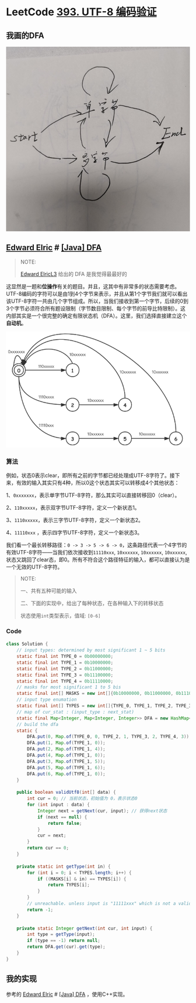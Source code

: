 # LeetCode [393. UTF-8 编码验证](https://leetcode-cn.com/problems/utf-8-validation/)



## 我画的DFA

![](./DFA-LeetCode-393-small.jpg)

## [Edward Elric](https://leetcode-cn.com/u/zdxiq125/) # [[Java] DFA](https://leetcode-cn.com/problems/utf-8-validation/solution/java-dfa-by-zdxiq125/) 

> NOTE: 
>
> [Edward ElricL3](https://leetcode-cn.com/u/zdxiq125/) 给出的 DFA 是我觉得最最好的

这显然是一题和**位操作**有关的题目。并且，这其中有非常多的状态需要考虑。UTF-8编码的字符可以是由1到4个字节来表示，并且从第1个字节我们就可以看出该UTF-8字符一共由几个字节组成。所以，当我们接收到第一个字节，后续的0到3个字节必须符合所有题设限制（字节数目限制、每个字节的前导比特限制）。这内部其实是一个很完整的确定有限状态机（DFA）。这里，我们选择直接建立这个**自动机**。



![](./expert-Edward-Elric-DFA.png)

### 算法

例如，状态0表示clear，即所有之前的字节都已经处理成UTF-8字符了。接下来，有效的输入其实只有4种，所以0这个状态其实可以转移成4个其他状态：

1、`0xxxxxxx`，表示单字节UTF-8字符，那么其实可以直接转移回0（clear）。

2、`110xxxxx`，表示双字节UTF-8字符，定义一个新状态1。

3、`1110xxxxx`，表示三字节UTF-8字符，定义一个新状态2。

4、`11110xxx` ，表示四字节UTF-8字符，定义一个新状态3。

我们看一个最长转移路径：`0 -> 3 -> 5 -> 6 -> 0`，这条路径代表一个4字节的有效UTF-8字符——当我们依次接收到`11110xxx`, `10xxxxxx`, `10xxxxxx`, `10xxxxxx`,状态又跳回了clear态，即0。所有不符合这个路径特征的输入，都可以直接认为是一个无效的UTF-8字符。

> NOTE: 
>
> 一、共有五种可能的输入
>
> 二、下面的实现中，给出了每种状态，在各种输入下的转移状态
>
> 状态使用`int`类型表示，值域: `[0-6]`
>
> 

### Code

```Java
class Solution {
    // input types: determined by most significant 1 ~ 5 bits
    static final int TYPE_0 = 0b00000000;
    static final int TYPE_1 = 0b10000000;
    static final int TYPE_2 = 0b11000000;
    static final int TYPE_3 = 0b11100000;
    static final int TYPE_4 = 0b11110000;
    // masks for most significant 1 to 5 bis
    static final int[] MASKS = new int[]{0b10000000, 0b11000000, 0b11100000, 0b11110000, 0b11111000};
    // input type enumation
    static final int[] TYPES = new int[]{TYPE_0, TYPE_1, TYPE_2, TYPE_3, TYPE_4};
    // map of cur_stat : (input_type : next_stat)
    static final Map<Integer, Map<Integer, Integer>> DFA = new HashMap<>();
    // build the dfa
    static {
        DFA.put(0, Map.of(TYPE_0, 0, TYPE_2, 1, TYPE_3, 2, TYPE_4, 3));
        DFA.put(1, Map.of(TYPE_1, 0));
        DFA.put(2, Map.of(TYPE_1, 4));
        DFA.put(4, Map.of(TYPE_1, 0));
        DFA.put(3, Map.of(TYPE_1, 5));
        DFA.put(5, Map.of(TYPE_1, 6));
        DFA.put(6, Map.of(TYPE_1, 0));
    }
    
    public boolean validUtf8(int[] data) {
        int cur = 0; // 当前状态，初始值为 0，表示状态0
        for (int input : data) {
            Integer next = getNext(cur, input); // 获得next状态
            if (next == null) {
                return false;
            }
            cur = next;
        }
        return cur == 0;
    }

    private static int getType(int in) {
        for (int i = 0; i < TYPES.length; i++) {
            if ((MASKS[i] & in) == TYPES[i]) {
                return TYPES[i];
            }
        }
        // unreachable. unless input is "11111xxx" which is not a valid utf-8 character.
        return -1;
    }
    
    private static Integer getNext(int cur, int input) {
        int type = getType(input);
        if (type == -1) return null;
        return DFA.get(cur).get(type);
    }
}

```



## 我的实现

参考的 [Edward Elric](https://leetcode-cn.com/u/zdxiq125/) # [[Java] DFA](https://leetcode-cn.com/problems/utf-8-validation/solution/java-dfa-by-zdxiq125/) ，使用C++实现。



